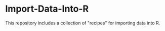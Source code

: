 # Import-Data-Into-R

This repository includes a collection of "recipes" for importing data into R.
